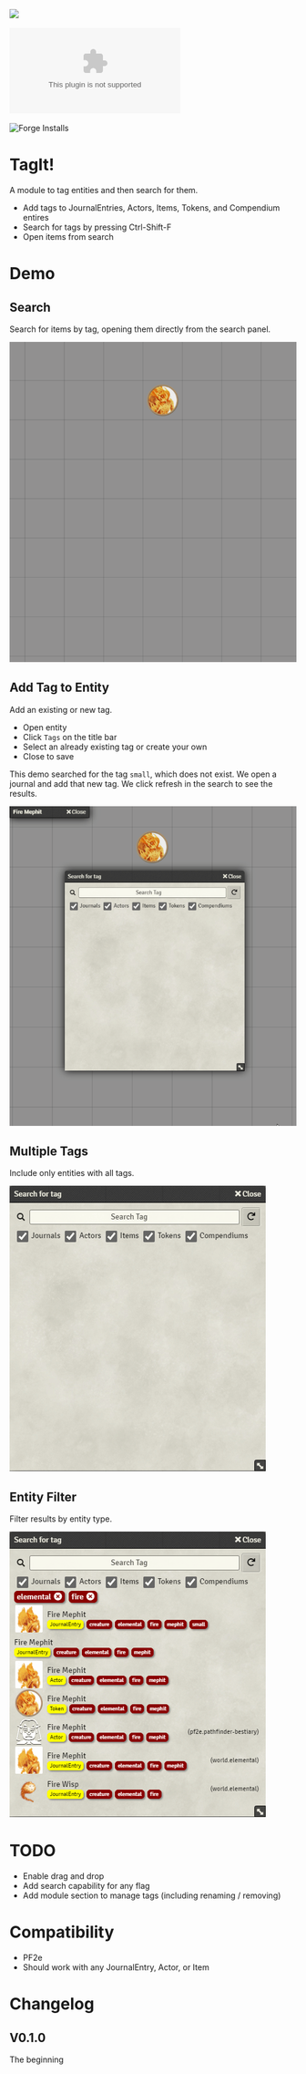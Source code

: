 ![](https://img.shields.io/badge/Foundry-v0.8.9-informational)
<!--- Downloads @ Latest Badge -->
<!--- replace <user>/<repo> with your username/repository -->
![Latest Release Download Count](https://img.shields.io/github/downloads/atnoslen/TagIt/latest/module.zip)

<!--- Forge Bazaar Install % Badge -->
<!--- replace <your-module-name> with the `name` in your manifest -->
![Forge Installs](https://img.shields.io/badge/dynamic/json?label=Forge%20Installs&query=package.installs&suffix=%25&url=https%3A%2F%2Fforge-vtt.com%2Fapi%2Fbazaar%2Fpackage%2Ftagit&colorB=4aa94a)


# TagIt!

A module to tag entities and then search for them.

* Add tags to JournalEntries, Actors, Items, Tokens, and Compendium entires
* Search for tags by pressing Ctrl-Shift-F
* Open items from search

# Demo

## Search

Search for items by tag, opening them directly from the search panel.

![Demo of search](demo/tagit-search.gif)

## Add Tag to Entity

Add an existing or new tag.

* Open entity
* Click `Tags` on the title bar
* Select an already existing tag or create your own
* Close to save

This demo searched for the tag `small`, which does not exist.  We open a journal and add that new tag.  We click refresh in the search to see the results.

![Demo of search](demo/tagit-add-tag.gif)

## Multiple Tags

Include only entities with all tags.

![Demo of entity filter](demo/tagit-and.gif)

## Entity Filter

Filter results by entity type.

![Demo of entity filter](demo/tagit-entity-filter.gif)

# TODO

* Enable drag and drop
* Add search capability for any flag
* Add module section to manage tags (including renaming / removing)

# Compatibility

* PF2e
* Should work with any JournalEntry, Actor, or Item

# Changelog

## V0.1.0
The beginning